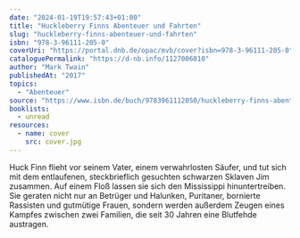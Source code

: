 ```yaml
---
date: "2024-01-19T19:57:43+01:00"
title: "Huckleberry Finns Abenteuer und Fahrten"
slug: "huckleberry-finns-abenteuer-und-fahrten"
isbn: "978-3-96111-205-0"
coverUri: "https://portal.dnb.de/opac/mvb/cover?isbn=978-3-96111-205-0"
cataloguePermalink: "https://d-nb.info/1127006010"
author: "Mark Twain"
publishedAt: "2017"
topics:
  - "Abenteuer"
source: "https://www.isbn.de/buch/9783961112050/huckleberry-finns-abenteuer-und-fahrten"
booklists:
  - unread
resources:
  - name: cover
    src: cover.jpg
---
```


Huck Finn flieht vor seinem Vater, einem verwahrlosten Säufer, und tut sich mit 
dem entlaufenen, steckbrieflich gesuchten schwarzen Sklaven Jim zusammen. Auf 
einem Floß lassen sie sich den Mississippi hinuntertreiben. Sie geraten nicht 
nur an Betrüger und Halunken, Puritaner, bornierte Rassisten und gutmütige 
Frauen, sondern werden außerdem Zeugen eines Kampfes zwischen zwei Familien, die 
seit 30 Jahren eine Blutfehde austragen.